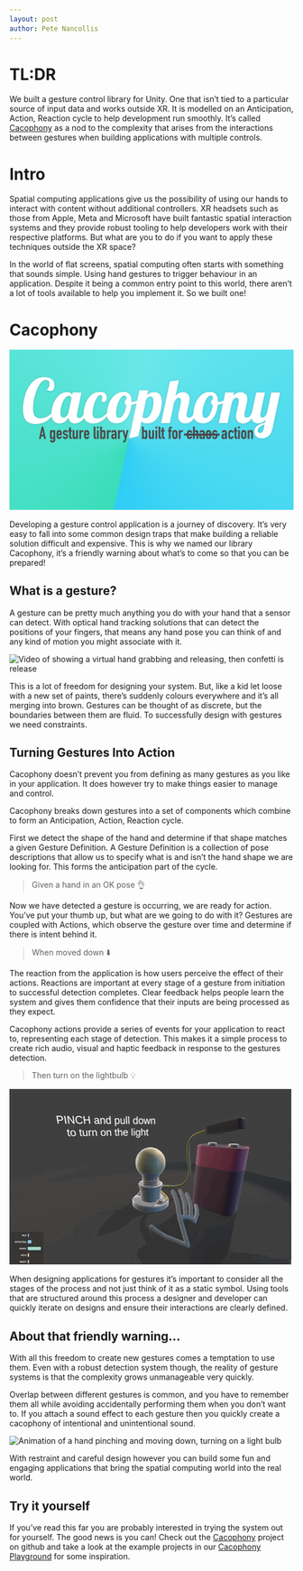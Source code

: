 ```yaml
---
layout: post
author: Pete Nancollis
---
```


# TL:DR
We built a gesture control library for Unity. One that isn’t tied to a particular source of input data and works outside XR. It is modelled on an Anticipation, Action, Reaction cycle to help development run smoothly. It’s called [Cacophony](https://github.com/5of12/cacophony) as a nod to the complexity that arises from the interactions between gestures when building applications with multiple controls.

# Intro 
Spatial computing applications give us the possibility of using our hands to interact with content without additional controllers. XR headsets such as those from Apple, Meta and Microsoft have built fantastic spatial interaction systems and they provide robust tooling to help developers work with their respective platforms. But what are you to do if you want to apply these techniques outside the XR space?

In the world of flat screens, spatial computing often starts with something that sounds simple. Using hand gestures to trigger behaviour in an application. Despite it being a common entry point to this world, there aren’t a lot of tools available to help you implement it. So we built one!

# Cacophony

![Cacophony A gesture library build for action](/assets/Cacophony_banner.png "Cacophony banner")

Developing a gesture control application is a journey of discovery. It’s very easy to fall into some common design traps that make building a reliable solution difficult and expensive. This is why we named our library Cacophony, it’s a friendly warning about what’s to come so that you can be prepared!

## What is a gesture?
A gesture can be pretty much anything you do with your hand that a sensor can detect. With optical hand tracking solutions that can detect the positions of your fingers, that means any hand pose you can think of and any kind of motion you might associate with it. 

![Video of showing a virtual hand grabbing and releasing, then confetti is release](/assets/Grab-Release.gif "Grab Release gesture")

This is a lot of freedom for designing your system. But, like a kid let loose with a new set of paints, there’s suddenly colours everywhere and it’s all merging into brown. Gestures can be thought of as discrete, but the boundaries between them are fluid. To successfully design with gestures we need constraints.

## Turning Gestures Into Action 
Cacophony doesn’t prevent you from defining as many gestures as you like in your application. It does however try to make things easier to manage and control.

Cacophony breaks down gestures into a set of components which combine to form an Anticipation, Action, Reaction cycle. 

First we detect the shape of the hand and determine if that shape matches a given Gesture Definition. A Gesture Definition is a collection of pose descriptions that allow us to specify what is and isn’t the hand shape we are looking for. This forms the anticipation part of the cycle.

> Given a hand in an OK pose 👌

Now we have detected a gesture is occurring, we are ready for action. You’ve put your thumb up, but what are we going to do with it? Gestures are coupled with Actions, which observe the gesture over time and determine if there is intent behind it. 

> When moved down ⬇️

The reaction from the application is how users perceive the effect of their actions. Reactions are important at every stage of a gesture from initiation to successful detection completes. Clear feedback helps people learn the system and gives them confidence that their inputs are being processed as they expect. 

Cacophony actions provide a series of events for your application to react to, representing each stage of detection. This makes it a simple process to create rich audio, visual and haptic feedback in response to the gestures detection.

> Then turn on the lightbulb 💡

![Animation of a hand pinching and moving down, turning on a light bulb](/assets/Lightbulb.gif "Lightbulb animation")

When designing applications for gestures it’s important to consider all the stages of the process and not just think of it as a static symbol. Using tools that are structured around this process a designer and developer can quickly iterate on designs and ensure their interactions are clearly defined. 

## About that friendly warning…
With all this freedom to create new gestures comes a temptation to use them. Even with a robust detection system though, the reality of gesture systems is that the complexity grows unmanageable very quickly.

Overlap between different gestures is common, and you have to remember them all while avoiding accidentally performing them when you don’t want to. If you attach a sound effect to each gesture then you quickly create a cacophony of intentional and unintentional sound. 

![Animation of a hand pinching and moving down, turning on a light bulb](/assets/Cacophonous.gif "Cacophonous animation")

With restraint and careful design however you can build some fun and engaging applications that bring the spatial computing world into the real world.


## Try it yourself
If you’ve read this far you are probably interested in trying the system out for yourself. The good news is you can! Check out the [Cacophony](https://github.com/5of12/cacophony) project on github and take a look at the example projects in our [Cacophony Playground](https://github.com/5of12/Cacophony-Playground) for some inspiration.


